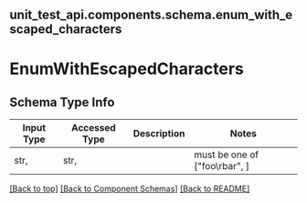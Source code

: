 <a name="top"></a>
## unit_test_api.components.schema.enum_with_escaped_characters
# EnumWithEscapedCharacters

## Schema Type Info
Input Type | Accessed Type | Description | Notes
------------ | ------------- | ------------- | -------------
str,  | str,  |  | must be one of ["foo\rbar", ]

[[Back to top]](#top) [[Back to Component Schemas]](../../../README.md#Component-Schemas) [[Back to README]](../../../README.md)
